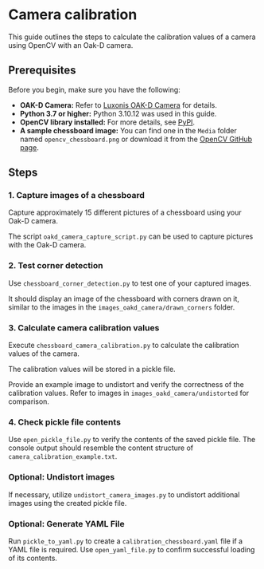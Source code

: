 # Camera calibration
This guide outlines the steps to calculate the calibration values of a camera using OpenCV with an Oak-D camera.

## Prerequisites
Before you begin, make sure you have the following:
- **OAK-D Camera:** Refer to [Luxonis OAK-D Camera](https://docs.luxonis.com/projects/hardware/en/latest/pages/BW1098OAK/) for details.
- **Python 3.7 or higher:** Python 3.10.12 was used in this guide.
- **OpenCV library installed:** For more details, see [PyPI](https://pypi.org/project/opencv-python/).
- **A sample chessboard image:** You can find one in the `Media` folder named `opencv_chessboard.png` or download it from the [OpenCV GitHub page](https://github.com/opencv/opencv/blob/master/doc/pattern.png).

## Steps
### 1. Capture images of a chessboard
Capture approximately 15 different pictures of a chessboard using your Oak-D camera.

The script `oakd_camera_capture_script.py` can be used to capture pictures with the Oak-D camera.

### 2. Test corner detection
Use `chessboard_corner_detection.py` to test one of your captured images.

It should display an image of the chessboard with corners drawn on it, similar to the images in the `images_oakd_camera/drawn_corners` folder.

### 3. Calculate camera calibration values
Execute `chessboard_camera_calibration.py` to calculate the calibration values of the camera.

The calibration values will be stored in a pickle file.

Provide an example image to undistort and verify the correctness of the calibration values. Refer to images in `images_oakd_camera/undistorted` for comparison.

### 4. Check pickle file contents
Use `open_pickle_file.py` to verify the contents of the saved pickle file.
The console output should resemble the content structure of `camera_calibration_example.txt`.

### Optional: Undistort images
If necessary, utilize `undistort_camera_images.py` to undistort additional images using the created pickle file.

### Optional: Generate YAML File
Run `pickle_to_yaml.py` to create a `calibration_chessboard.yaml` file if a YAML file is required. Use `open_yaml_file.py` to confirm successful loading of its contents.